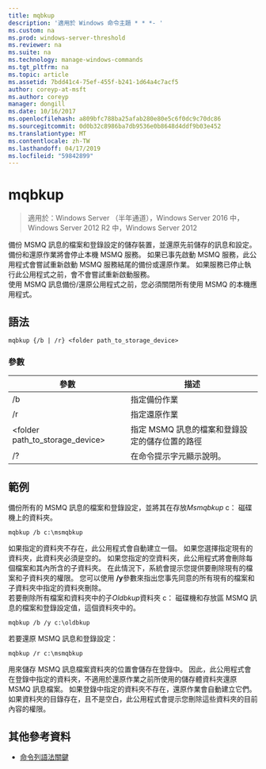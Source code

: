 ```yaml
---
title: mqbkup
description: '適用於 Windows 命令主題 * * *- '
ms.custom: na
ms.prod: windows-server-threshold
ms.reviewer: na
ms.suite: na
ms.technology: manage-windows-commands
ms.tgt_pltfrm: na
ms.topic: article
ms.assetid: 7bdd41c4-75ef-455f-b241-1d64a4c7acf5
author: coreyp-at-msft
ms.author: coreyp
manager: dongill
ms.date: 10/16/2017
ms.openlocfilehash: a809bfc788ba25afab280e80e5c6f0dc9c70dc86
ms.sourcegitcommit: 0d0b32c8986ba7db9536e0b8648d4ddf9b03e452
ms.translationtype: MT
ms.contentlocale: zh-TW
ms.lasthandoff: 04/17/2019
ms.locfileid: "59842899"
---
```

# <a name="mqbkup"></a>mqbkup

>適用於：Windows Server （半年通道），Windows Server 2016 中，Windows Server 2012 R2 中，Windows Server 2012

備份 MSMQ 訊息的檔案和登錄設定的儲存裝置，並還原先前儲存的訊息和設定。   
備份和還原作業將會停止本機 MSMQ 服務。 如果已事先啟動 MSMQ 服務，此公用程式會嘗試重新啟動 MSMQ 服務結尾的備份或還原作業。 如果服務已停止執行此公用程式之前，會不會嘗試重新啟動服務。  
使用 MSMQ 訊息備份/還原公用程式之前，您必須關閉所有使用 MSMQ 的本機應用程式。  
## <a name="syntax"></a>語法  
```  
mqbkup {/b | /r} <folder path_to_storage_device>  
```  
### <a name="parameters"></a>參數  
|參數|描述|  
|-------|--------|  
|/b|指定備份作業|  
|/r|指定還原作業|  
|<folder path_to_storage\_device>|指定 MSMQ 訊息的檔案和登錄設定的儲存位置的路徑|  
|/?|在命令提示字元顯示說明。|  
## <a name="BKMK_Examples"></a>範例  
備份所有的 MSMQ 訊息的檔案和登錄設定，並將其在存放*Msmqbkup* c： 磁碟機上的資料夾。  
```  
mqbkup /b c:\msmqbkup  
```  
如果指定的資料夾不存在，此公用程式會自動建立一個。 如果您選擇指定現有的資料夾，此資料夾必須是空的。 如果您指定的空資料夾，此公用程式將會刪除每個檔案和其內所含的子資料夾。 在此情況下，系統會提示您提供要刪除現有的檔案和子資料夾的權限。 您可以使用 **/y**參數來指出您事先同意的所有現有的檔案和子資料夾中指定的資料夾刪除。  
若要刪除所有檔案和資料夾中的子*Oldbkup*資料夾 c： 磁碟機和存放區 MSMQ 訊息的檔案和登錄設定值，這個資料夾中的。  
```  
mqbkup /b /y c:\oldbkup  
```  
若要還原 MSMQ 訊息和登錄設定：  
```  
mqbkup /r c:\msmqbkup  
```  
用來儲存 MSMQ 訊息檔案資料夾的位置會儲存在登錄中。 因此，此公用程式會在登錄中指定的資料夾，不適用於還原作業之前所使用的儲存體資料夾還原 MSMQ 訊息檔案。 如果登錄中指定的資料夾不存在，還原作業會自動建立它們。 如果資料夾的目錄存在，且不是空白，此公用程式會提示您刪除這些資料夾的目前內容的權限。  
## <a name="additional-references"></a>其他參考資料  
-   [命令列語法關鍵](command-line-syntax-key.md)  
